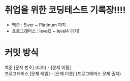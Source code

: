 # 취업을 위한 코딩테스트 기록장!!!! 

- 백준 : Siver ~ Platinum 까지
- 프로그래머스 : level2 ~ level4 까지!

# 커밋 방식
백준 [문제 번호] (티어) - [문제 이름]
<br>
프로그래머스 [문제 레벨] - [문제 이름] (프로그래머스 문제 출처)
